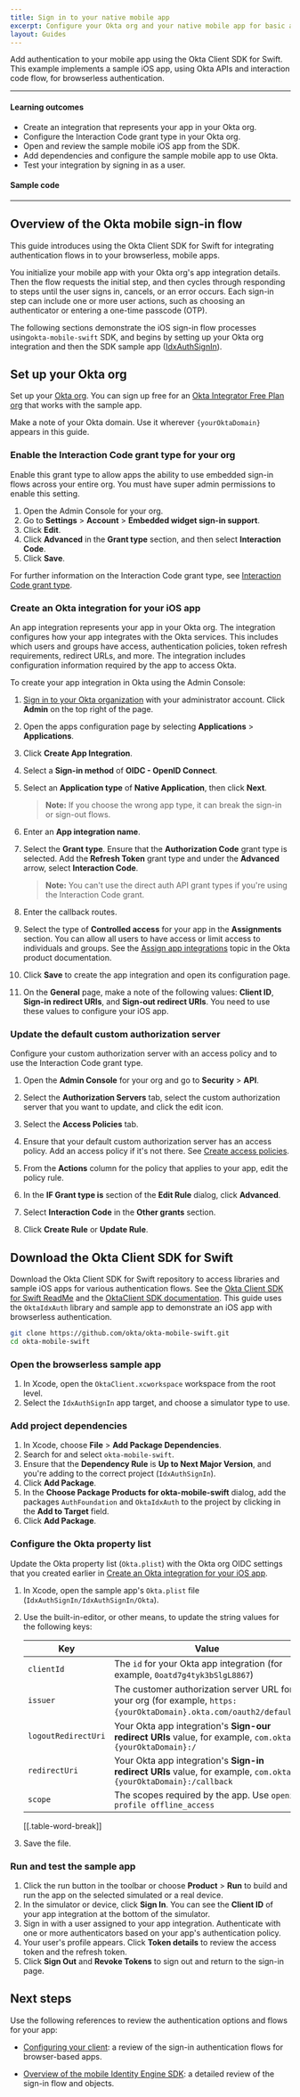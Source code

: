 ```yaml
---
title: Sign in to your native mobile app
excerpt: Configure your Okta org and your native mobile app for basic authentication use cases.
layout: Guides
---
```


Add authentication to your mobile app using the Okta Client SDK for Swift. This example implements a sample iOS app, using Okta APIs and interaction code flow, for browserless authentication.

---

#### Learning outcomes

* Create an integration that represents your app in your Okta org.
* Configure the Interaction Code grant type in your Okta org.
* Open and review the sample mobile iOS app from the SDK.
* Add dependencies and configure the sample mobile app to use Okta.
* Test your integration by signing in as a user.

#### Sample code

<StackSnippet snippet="samplecode" />

---

## Overview of the Okta mobile sign-in flow

This guide introduces using the Okta Client SDK for Swift for integrating authentication flows in to your browserless, mobile apps.

You initialize your mobile app with your Okta org's app integration details. Then the flow requests the initial step, and then cycles through responding to steps until the user signs in, cancels, or an error occurs. Each sign-in step can include one or more user actions, such as choosing an authenticator or entering a one-time passcode (OTP).

The following sections demonstrate the iOS sign-in flow processes using`okta-mobile-swift` SDK, and begins by setting up your Okta org integration and then the SDK sample app ([IdxAuthSignIn](https://github.com/okta/okta-mobile-swift/tree/master/Samples/IdxAuthSignIn#idxauthsignin)).

## Set up your Okta org

Set up your [Okta org](/docs/concepts/okta-organizations/). You can sign up free for an [Okta Integrator Free Plan org](https://developer.okta.com/signup/) that works with the sample app.

Make a note of your Okta domain. Use it wherever `{yourOktaDomain}` appears in this guide.

### Enable the Interaction Code grant type for your org

Enable this grant type to allow apps the ability to use embedded sign-in flows across your entire org. You must have super admin permissions to enable this setting.

1. Open the Admin Console for your org.
1. Go to **Settings** > **Account** > **Embedded widget sign-in support**.
1. Click **Edit**.
1. Click **Advanced** in the **Grant type** section, and then select **Interaction Code**.
1. Click **Save**.

For further information on the Interaction Code grant type, see [Interaction Code grant type](/docs/concepts/interaction-code/).

### Create an Okta integration for your iOS app

An app integration represents your app in your Okta org. The integration configures how your app integrates with the Okta services. This includes which users and groups have access, authentication policies, token refresh requirements, redirect URLs, and more. The integration includes configuration information required by the app to access Okta.

To create your app integration in Okta using the Admin Console:

1. [Sign in to your Okta organization](https://developer.okta.com/login) with your administrator account. Click **Admin** on the top right of the page.
1. Open the apps configuration page by selecting **Applications** > **Applications**.
1. Click **Create App Integration**.
1. Select a **Sign-in method** of **OIDC - OpenID Connect**.
1. Select an **Application type** of **Native Application**, then click **Next**.
   > **Note:** If you choose the wrong app type, it can break the sign-in or sign-out flows.
1. Enter an **App integration name**.
1. Select the **Grant type**. Ensure that the **Authorization Code** grant type is selected. Add the **Refresh Token** grant type and under the **Advanced** arrow, select **Interaction Code**.
    >**Note:** You can't use the direct auth API grant types if you're using the Interaction Code grant.
1. Enter the callback routes.

    <StackSnippet snippet="redirectvalues" />

1. Select the type of **Controlled access** for your app in the **Assignments** section. You can allow all users to have access or limit access to individuals and groups. See the [Assign app integrations](https://help.okta.com/okta_help.htm?type=oie&id=ext-lcm-user-app-assign) topic in the Okta product documentation.
1. Click **Save** to create the app integration and open its configuration page.
1. On the **General** page, make a note of the following values: **Client ID**, **Sign-in redirect URIs**, and **Sign-out redirect URIs**. You need to use these values to configure your iOS app.

### Update the default custom authorization server

Configure your custom authorization server with an access policy and to use the Interaction Code grant type.

1. Open the **Admin Console** for your org and go to **Security** > **API**.
1. Select the **Authorization Servers** tab, select the custom authorization server that you want to update, and click the edit icon.
1. Select the **Access Policies** tab.
1. Ensure that your default custom authorization server has an access policy. Add an access policy if it's not there. See [Create access policies](https://help.okta.com/okta_help.htm?type=oie&id=ext-create-access-policies).
1. From the **Actions** column for the policy that applies to your app, edit the policy rule.
1. In the **IF Grant type is** section of the **Edit Rule** dialog, click **Advanced**.
1. Select **Interaction Code** in the **Other grants** section.

     <VerifyICGrantType />

1. Click **Create Rule** or **Update Rule**.

## Download the Okta Client SDK for Swift

Download the Okta Client SDK for Swift repository to access libraries and sample iOS apps for various authentication flows. See the [Okta Client SDK for Swift ReadMe](https://github.com/okta/okta-mobile-swift?tab=readme-ov-file#okta-client-sdk-for-swift) and the [OktaClient SDK documentation](https://okta.github.io/okta-mobile-swift/development/documentation/). This guide uses the `OktaIdxAuth` library and sample app to demonstrate an iOS app with browserless authentication.

```bash
git clone https://github.com/okta/okta-mobile-swift.git
cd okta-mobile-swift
```

### Open the browserless sample app

1. In Xcode, open the `OktaClient.xcworkspace` workspace from the root level.
1. Select the `IdxAuthSignIn` app target, and choose a simulator type to use.

### Add project dependencies

1. In Xcode, choose **File** > **Add Package Dependencies**.
1. Search for and select `okta-mobile-swift`.
1. Ensure that the **Dependency Rule** is **Up to Next Major Version**, and you're adding to the correct project (`IdxAuthSignIn`).
1. Click **Add Package**.
1. In the **Choose Package Products for okta-mobile-swift** dialog, add the packages `AuthFoundation` and `OktaIdxAuth` to the project by clicking in the **Add to Target** field.
1. Click **Add Package**.

### Configure the Okta property list

Update the Okta property list (`Okta.plist`) with the Okta org OIDC settings that you created earlier in [Create an Okta integration for your iOS app](#create-an-okta-integration-for-your-ios-app).

1. In Xcode, open the sample app's `Okta.plist` file (`IdxAuthSignIn/IdxAuthSignIn/Okta`).
1. Use the built-in-editor, or other means, to update the string values for the following keys:

   | Key | Value |
   | --- | ----- |
   | `clientId` | The `id` for your Okta app integration (for example, `0oatd7g4tyk3bSlgL8867`) |
   | `issuer` | The customer authorization server URL for your org (for example, `https:{yourOktaDomain}.okta.com/oauth2/default`) |
   | `logoutRedirectUri` | Your Okta app integration's **Sign-our redirect URIs** value, for example, `com.okta.{yourOktaDomain}:/` |
   | `redirectUri` | Your Okta app integration's **Sign-in redirect URIs** value, for example, `com.okta.{yourOktaDomain}:/callback` |
   | `scope` | The scopes required by the app. Use `openid profile offline_access` |
   [[.table-word-break]]

1. Save the file.

### Run and test the sample app

1. Click the run button in the toolbar or choose **Product** > **Run** to build and run the app on the selected simulated or a real device.
1. In the simulator or device, click **Sign In**. You can see the **Client ID** of your app integration at the bottom of the simulator.
1. Sign in with a user assigned to your app integration. Authenticate with one or more authenticators based on your app's authentication policy.
1. Your user's profile appears. Click **Token details** to review the access token and the refresh token.
1. Click **Sign Out** and **Revoke Tokens** to sign out and return to the sign-in page.

## Next steps

Use the following references to review the authentication options and flows for your app:

* [Configuring your client](https://okta.github.io/okta-mobile-swift/development/documentation/browsersignin/configuringyourclient): a review of the sign-in authentication flows for browser-based apps.

* [Overview of the mobile Identity Engine SDK](/docs/guides/mobile-idx-sdk-overview/ios/main/): a detailed review of the sign-in flow and objects.
